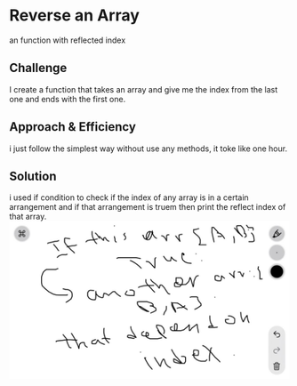 # Reverse an Array
an function with reflected index

## Challenge
I create a function that takes an array and give me the index from the last one and ends with the first one.
## Approach & Efficiency
i just follow the simplest way without use any methods, it toke like one hour.

## Solution
i used if condition to check if the index of any array is in a certain arrangement and if that arrangement is truem then print the reflect index of that array.  
![white Board](./image/whiteBoard.jpeg)
>>>>